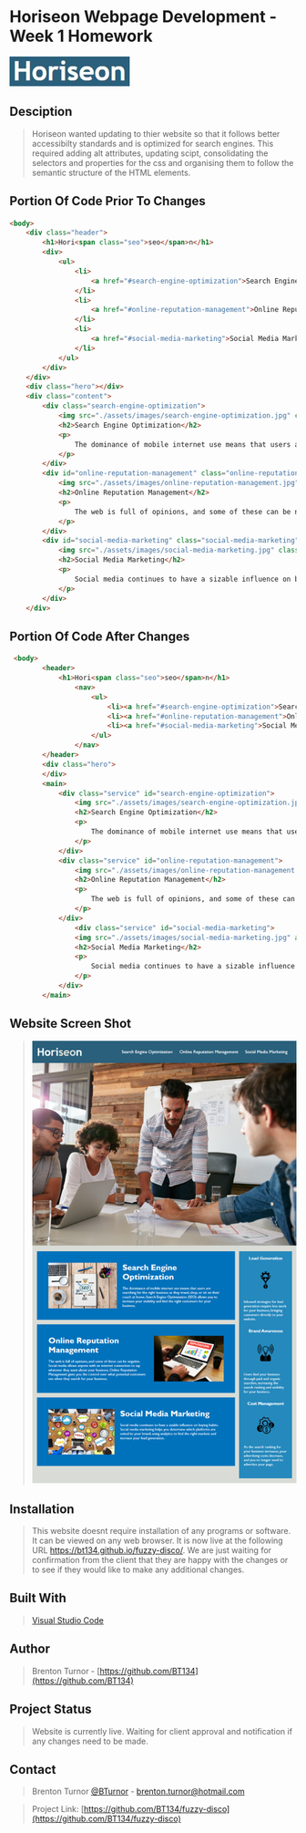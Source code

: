 # Horiseon Webpage Development - Week 1 Homework

<img src="Assets\images\horiseonlogo.JPG" alt="Horiseon Logo">

## Desciption

> Horiseon wanted updating to thier website so that it follows better accessibilty standards and is optimized for search engines. This required adding alt attributes, updating scipt, consolidating the selectors and properties for the css and organising them to follow the semantic structure of the HTML elements. 

## Portion Of Code Prior To Changes

```md
<body>
    <div class="header">
        <h1>Hori<span class="seo">seo</span>n</h1>
        <div>
            <ul>
                <li>
                    <a href="#search-engine-optimization">Search Engine Optimization</a>
                </li>
                <li>
                    <a href="#online-reputation-management">Online Reputation Management</a>
                </li>
                <li>
                    <a href="#social-media-marketing">Social Media Marketing</a>
                </li>
            </ul>
        </div>
    </div>
    <div class="hero"></div>
    <div class="content">
        <div class="search-engine-optimization">
            <img src="./assets/images/search-engine-optimization.jpg" class="float-left" />
            <h2>Search Engine Optimization</h2>
            <p>
                The dominance of mobile internet use means that users are searching for the right business as they travel, shop, or sit on their couch at home. Search Engine Optimization (SEO) allows you to increase your visibility and find the right customers for your business.
            </p>
        </div>
        <div id="online-reputation-management" class="online-reputation-management">
            <img src="./assets/images/online-reputation-management.jpg" class="float-right" />
            <h2>Online Reputation Management</h2>
            <p>
                The web is full of opinions, and some of these can be negative. Social media allows anyone with an internet connection to say whatever they want about your business. Online Reputation Management gives you the control over what potential customers see when they search for your business.
            </p>
        </div>
        <div id="social-media-marketing" class="social-media-marketing">
            <img src="./assets/images/social-media-marketing.jpg" class="float-left" />
            <h2>Social Media Marketing</h2>
            <p>
                Social media continues to have a sizable influence on buying habits. Social media marketing helps you determine which platforms are suited to your brand, using analytics to find the right markets and increase your lead generation.
            </p>
        </div>
    </div>
```

## Portion Of Code After Changes

```md
 <body>
        <header>
            <h1>Hori<span class="seo">seo</span>n</h1>
                <nav>
                    <ul>
                        <li><a href="#search-engine-optimization">Search Engine Optimization</a></li>
                        <li><a href="#online-reputation-management">Online Reputation Management</a></li>
                        <li><a href="#social-media-marketing">Social Media Marketing</a></li>
                    </ul>
                </nav>
        </header>
        <div class="hero">
        </div>
        <main>
            <div class="service" id="search-engine-optimization">
                <img src="./assets/images/search-engine-optimization.jpg" alt="Notebook with search engine optimization concepts on cover, placed on a cluttered wooden table." class="float-left" />
                <h2>Search Engine Optimization</h2>
                <p>
                    The dominance of mobile internet use means that users are searching for the right business as they travel, shop, or sit on their couch at home. Search Engine Optimization (SEO) allows you to increase your visibility and find the right customers for your business.
                </p>
            </div>
            <div class="service" id="online-reputation-management">
                <img src="./assets/images/online-reputation-management.jpg" alt="Person checking cell phone while looking at a laptop showing a graph of increasing online reputation." class="float-right" />
                <h2>Online Reputation Management</h2>
                <p>
                    The web is full of opinions, and some of these can be negative. Social media allows anyone with an internet connection to say whatever they want about your business. Online Reputation Management gives you the control over what potential customers see when they search for your business.
                </p>
            </div>
                <div class="service" id="social-media-marketing">
                <img src="./assets/images/social-media-marketing.jpg" alt="View from above of a group of people sitting around a table cluttered with social media icons and actions such as Tweet, Share, and Like." class="float-left" />
                <h2>Social Media Marketing</h2>
                <p>
                    Social media continues to have a sizable influence on buying habits. Social media marketing helps you determine which platforms are suited to your brand, using analytics to find the right markets and increase your lead generation.
                </p>
            </div>
        </main>
```

## Website Screen Shot

><img src="Assets\01-html-css-git-homework-demo.png" alt="Horiseon Webpage Screenshot">

## Installation

> This website doesnt require installation of any programs or software. It can be viewed on any web browser. It is now live at the following URL https://bt134.github.io/fuzzy-disco/. We are just waiting for confirmation from the client that they are happy with the changes or to see if they would like to make any additional changes.

## Built With

> [Visual Studio Code](https://code.visualstudio.com/)

## Author

> Brenton Turnor - [https://github.com/BT134](https://github.com/BT134)

## Project Status

> Website is currently live. Waiting for client approval and notification if any changes need to be made. 

## Contact 

> Brenton Turnor [@BTurnor](https://twitter.com/BTurnor) - brenton.turnor@hotmail.com

> Project Link: [https://github.com/BT134/fuzzy-disco](https://github.com/BT134/fuzzy-disco)

